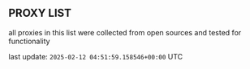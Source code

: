 ## PROXY LIST

all proxies in this list were collected from open sources and tested for functionality

last update: `2025-02-12 04:51:59.158546+00:00` UTC